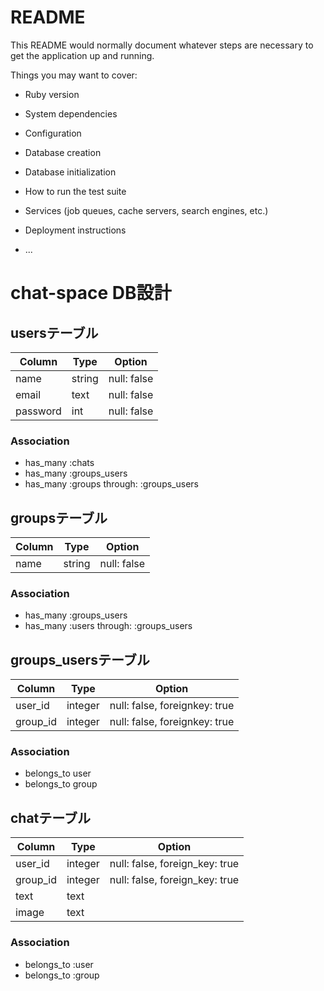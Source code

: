 # README

This README would normally document whatever steps are necessary to get the
application up and running.

Things you may want to cover:

* Ruby version

* System dependencies

* Configuration

* Database creation

* Database initialization

* How to run the test suite

* Services (job queues, cache servers, search engines, etc.)

* Deployment instructions

* ...


# chat-space DB設計
## usersテーブル
|Column|Type|Option|
|------|----|------|
|name|string|null: false|
|email|text|null: false|
|password|int|null: false|
### Association
- has_many :chats
- has_many :groups_users
- has_many :groups through: :groups_users

## groupsテーブル
|Column|Type|Option|
|------|----|------|
|name|string|null: false|
### Association
- has_many :groups_users
- has_many :users through: :groups_users

## groups_usersテーブル
|Column|Type|Option|
|------|----|------|
|user_id|integer|null: false, foreignkey: true|
|group_id|integer|null: false, foreignkey: true|
### Association
- belongs_to user
- belongs_to group


## chatテーブル
|Column|Type|Option|
|------|----|------|
|user_id|integer|null: false, foreign_key: true|
|group_id|integer|null: false, foreign_key: true|
|text|text||
|image|text||
### Association
- belongs_to :user
- belongs_to :group
